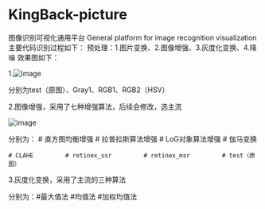 # KingBack-picture
 图像识别可视化通用平台 General platform for image recognition visualization
主要代码识别过程如下：
预处理：1.图片变换、2.图像增强、3.灰度化变换、4.降噪
效果图如下：


1.![image](https://user-images.githubusercontent.com/115970071/226175767-37823457-125c-4258-bd4b-6e9a2bf0c1dd.png)



分别为test（原图）、Gray1、RGB1、RGB2（HSV）


2.图像增强，采用了七种增强算法，后续会修改，选主流




![image](https://user-images.githubusercontent.com/115970071/226175992-a5db41ae-0f90-4bcc-826a-cb255eaed8b2.png)




分别为：   # 直方图均衡增强        # 拉普拉斯算法增强     # LoG对象算法增强     # 伽马变换

 
    # CLAHE         # retinex_ssr         # retinex_msr         # test（原图）
    
    
    
3.灰度化变换，采用了主流的三种算法









分别为：#最大值法               #均值法                   #加权均值法
